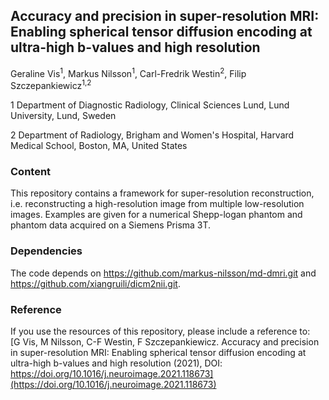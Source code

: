 ## Accuracy and precision in super-resolution MRI: Enabling spherical tensor diffusion encoding at ultra-high b-values and high resolution
Geraline Vis<sup>1</sup>, Markus Nilsson<sup>1</sup>, Carl-Fredrik Westin<sup>2</sup>, Filip Szczepankiewicz<sup>1,2</sup>

1 Department of Diagnostic Radiology, Clinical Sciences Lund, Lund University, Lund, Sweden

2 Department of Radiology, Brigham and Women's Hospital, Harvard Medical School, Boston, MA, United States

### Content
This repository contains a framework for super-resolution reconstruction, i.e. reconstructing a high-resolution image from multiple low-resolution images. Examples are given for a numerical Shepp-logan phantom and phantom data acquired on a Siemens Prisma 3T.

### Dependencies
The code depends on https://github.com/markus-nilsson/md-dmri.git and https://github.com/xiangruili/dicm2nii.git.

### Reference
If you use the resources of this repository, please include a reference to:  
[G Vis, M Nilsson, C-F Westin, F Szczepankiewicz. Accuracy and precision in super-resolution MRI: Enabling spherical tensor diffusion encoding at ultra-high b-values and high resolution (2021), DOI: https://doi.org/10.1016/j.neuroimage.2021.118673](https://doi.org/10.1016/j.neuroimage.2021.118673)

